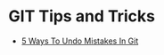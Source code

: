# GIT Tips and Tricks

* [5 Ways To Undo Mistakes In Git](https://dev.to/gitlive/5-ways-to-undo-mistakes-in-git-37if)
